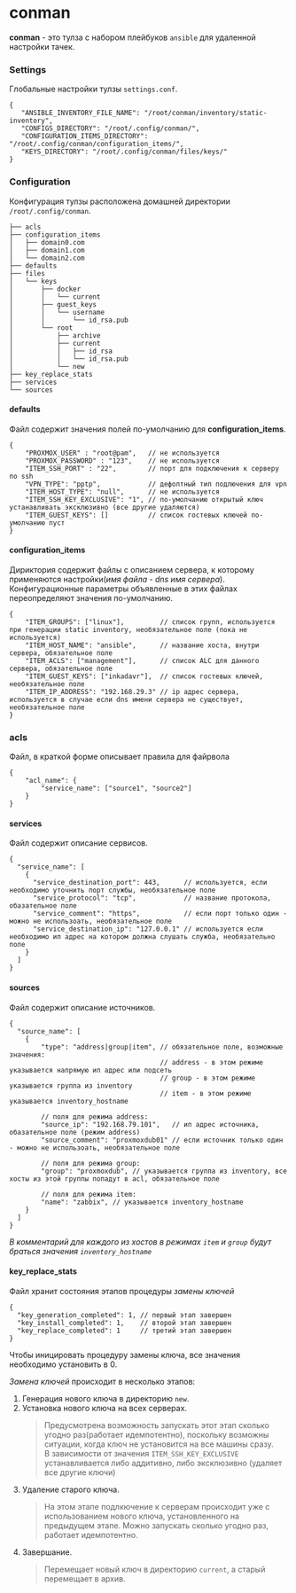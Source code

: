 # conman
**conman** - это тулза с набором плейбуков ```ansible``` для удаленной настройки тачек. 


### Settings
Глобальные настройки тулзы ```settings.conf```.
``` 
{
   "ANSIBLE_INVENTORY_FILE_NAME": "/root/conman/inventory/static-inventory",
   "CONFIGS_DIRECTORY": "/root/.config/conman/",
   "CONFIGURATION_ITEMS_DIRECTORY": "/root/.config/conman/configuration_items/",
   "KEYS_DIRECTORY": "/root/.config/conman/files/keys/"
}
```


### Configuration
Конфигурация тулзы расположена домашней директории ```/root/.config/conman```.
```
├── acls
├── configuration_items
│   ├── domain0.com 
│   ├── domain1.com
│   └── domain2.com 
├── defaults
├── files
│   └── keys
│       ├── docker
│       │   └── current
│       ├── guest_keys
│       │   └── username
│       │       └── id_rsa.pub
│       └── root
│           ├── archive
│           ├── current
│           │   ├── id_rsa
│           │   └── id_rsa.pub
│           └── new
├── key_replace_stats
├── services
└── sources
```


#### defaults
Файл содержит значения полей по-умолчанию для **configuration_items**.
```
{
    "PROXMOX_USER" : "root@pam",   // не используется
    "PROXMOX_PASSWORD" : "123",	   // не используется
    "ITEM_SSH_PORT" : "22",        // порт для подключения к серверу по ssh
    "VPN_TYPE": "pptp",            // дефолтный тип подлючения для vpn
    "ITEM_HOST_TYPE": "null",	   // не используется
    "ITEM_SSH_KEY_EXCLUSIVE": "1", // по-умолчанию открытый ключ устанавливать эксклюзивно (все другие удаляются)
    "ITEM_GUEST_KEYS": []          // список гостевых ключей по-умолчанию пуст
}
```


#### configuration_items
Дириктория содержит файлы с описанием сервера, к которому применяются настройки(*имя файла - dns имя сервера*). Конфигурационные параметры объявленные в этих файлах переопределяют значения по-умолчанию.  
``` 
{
    "ITEM_GROUPS": ["linux"],         // список групп, используется при генерации static inventory, необязательное поле (пока не используется)
    "ITEM_HOST_NAME": "ansible",      // название хоста, внутри сервера, обязательное поле
    "ITEM_ACLS": ["management"],      // список ALC для данного сервера, обязательное поле
    "ITEM_GUEST_KEYS": ["inkadavr"],  // список гостевых ключей, необязательное поле
    "ITEM_IP_ADDRESS": "192.168.29.3" // ip адрес сервера, используется в случае если dns имени сервера не существует, необязательное поле
}
```


### acls
Файл, в краткой форме описывает правила для файрвола
``` 
{
    "acl_name": {
        "service_name": ["source1", "source2"]
    }
}
```


#### services
Файл содержит описание сервисов.
``` 
{
  "service_name": [
    {
      "service_destination_port": 443,      // используется, если необходимо уточнить порт службы, необязательное поле
      "service_protocol": "tcp",            // название протокола, обазательное поле
      "service_comment": "https",           // если порт только один - можно не использоать, необязательное поле
      "service_destination_ip": "127.0.0.1" // используется если необходимо ип адрес на котором должна слушать служба, необязательно поле
    }
  ]
}
```

#### sources
Файл содержит описание источников.
``` 
{
  "source_name": [
    {
        "type": "address|group|item", // обязательное поле, возможные значения:
                                      // address - в этом режиме указывается напрямую ип адрес или подсеть
                                      // group - в этом режиме указывается группа из inventory
                                      // item - в этом режиме указывается inventory_hostname
	    
        // поля для режима address:
        "source_ip": "192.168.79.101",	 // ип адрес источника, обазательное поле (режим address)
        "source_comment": "proxmoxdub01" // если источник только один - можно не использоать, необязательное поле
        
        // поля для режима group:
        "group": "proxmoxdub", // указывается группа из inventory, все хосты из этой группы попадут в acl, обязательное поле
		
        // поля для режима item:
        "name": "zabbix", // указывается inventory_hostname
    }
  ]
}
```
*В комментарий для каждого из хостов в режимах ```item``` и ```group``` будут браться значения ```inventory_hostname```*


#### key_replace_stats
Файл хранит состояния этапов процедуры *замены ключей*  
``` 
{
  "key_generation_completed": 1, // первый этап завершен
  "key_install_completed": 1,    // второй этап завершен
  "key_replace_completed": 1     // третий этап завершен
}
```
Чтобы иницировать процедуру замены ключа, все значения необходимо установить в 0.

*Замена ключей* происходит в несколько этапов:
1. Генерация нового ключа в директорию ```new```.
1. Установка нового ключа на всех серверах.
   > Предусмотрена возможность запускать этот этап сколько угодно раз(работает идемпотентно), поскольку возможны ситуации, когда ключ не установится на все машины сразу.  
   В зависимости от значения ```ITEM_SSH_KEY_EXCLUSIVE``` устанавливается либо аддитивно, либо эксклюзивно (удаляет все другие ключи)
1. Удаление старого ключа.  
   > На этом этапе подлкючение к серверам происходит уже с использованием нового ключа, установленного
на предыдущем этапе. Можно запускать сколько угодно раз, работает идемпотентно.
1. Завершание.
   > Перемещает новый ключ в директорию ```current```, а старый перемещает в архив.


